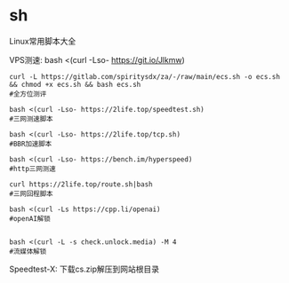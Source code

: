 # sh
Linux常用脚本大全

VPS测速: bash <(curl -Lso- https://git.io/Jlkmw)

```
curl -L https://gitlab.com/spiritysdx/za/-/raw/main/ecs.sh -o ecs.sh && chmod +x ecs.sh && bash ecs.sh
#全方位测评

bash <(curl -Lso- https://2life.top/speedtest.sh)
#三网测速脚本

bash <(curl -Lso- https://2life.top/tcp.sh)
#BBR加速脚本

bash <(curl -Lso- https://bench.im/hyperspeed)
#http三网测速

curl https://2life.top/route.sh|bash
#三网回程脚本

bash <(curl -Ls https://cpp.li/openai)
#openAI解锁


bash <(curl -L -s check.unlock.media) -M 4
#流媒体解锁
```
Speedtest-X: 下载cs.zip解压到网站根目录


